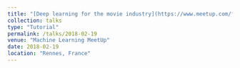 ```yaml
---
title: "[Deep learning for the movie industry](https://www.meetup.com/fr-FR/Meetup-Machine-Learning-Rennes/events/247079337/)"
collection: talks
type: "Tutorial"
permalink: /talks/2018-02-19
venue: "Machine Learning MeetUp"
date: 2018-02-19
location: "Rennes, France"
---
```

